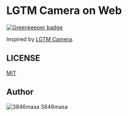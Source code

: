 # LGTM Camera on Web

[![Greenkeeper badge](https://badges.greenkeeper.io/3846masa/LGTM-Camera-on-Web.svg)](https://greenkeeper.io/)

Inspired by [LGTM Camera].

[LGTM Camera]: https://lgtm.hatelabo.jp/

## LICENSE
[MIT]

[MIT]: https://3846masa.mit-license.org

## Author

![3846masa][3846masa] 3846masa

[3846masa]: https://www.gravatar.com/avatar/cfeae69aae4f4fc102960f01d35d2d86?s=25
